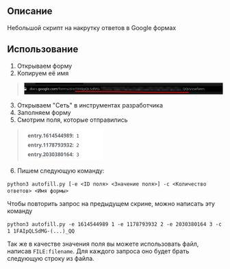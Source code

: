 ## Описание
Небольшой скрипт на накрутку ответов в Google формах

## Использование
1. Открываем форму
2. Копируем её имя
> ![Местоположение имени формы](readme/screenshot_1.png)
3. Открываем "Сеть" в инструментах разработчика
4. Заполняем форму
5. Смотрим поля, которые отправились 
> ![Пример полей](readme/screenshot_0.png)
6. Пишем следующую команду:
```
python3 autofill.py [-e <ID поля> <Значение поля>] -c <Количество ответов> <Имя формы>
```
Чтобы повторить запрос на предыдущем скрине, можно написать эту команду
```
python3 autofill.py -e 1614544989 1 -e 1178793932 2 -e 2030380164 3 -c 1 1FAIpQLSdMG-(...)_QQ
```

Так же в качестве значения поля вы можете использовать файл, написав
`FILE:filename`. Для каждого запроса оно будет брать следующую строку из файла.
